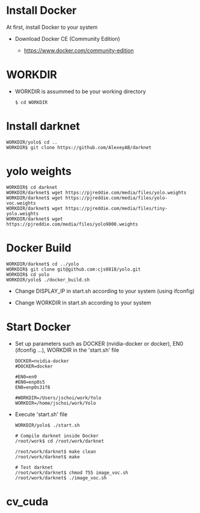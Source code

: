 # Install Docker
At first, install Docker to your system

* Download Docker CE (Community Edition)

  * https://www.docker.com/community-edition


# WORKDIR
* WORKDIR is assummed to be your working directory

  ```
  $ cd WORKDIR
  ```


# Install darknet

  ```
  WORKDIR/yolo$ cd ..
  WORKDIR$ git clone https://github.com/AlexeyAB/darknet
  ```


# yolo weights

  ```
  WORKDIR$ cd darknet
  WORKDIR/darknet$ wget https://pjreddie.com/media/files/yolo.weights
  WORKDIR/darknet$ wget https://pjreddie.com/media/files/yolo-voc.weights
  WORKDIR/darknet$ wget https://pjreddie.com/media/files/tiny-yolo.weights
  WORKDIR/darknet$ wget https://pjreddie.com/media/files/yolo9000.weights
  ```


# Docker Build

  ```
  WORKDIR/darknet$ cd ../yolo
  WORKDIR$ git clone git@github.com:cjs0818/yolo.git
  WORKDIR$ cd yolo
  WORKDIR/yolo$ ./docker_build.sh
  ```
  
* Change DISPLAY_IP in start.sh according to your system (using ifconfig)

* Change WORKDIR in start.sh according to your system


# Start Docker

* Set up parameters such as DOCKER (nvidia-docker or docker), EN0 (ifconfig ...), WORKDIR in the 'start.sh' file

  ```
  DOCKER=nvidia-docker
  #DOCKER=docker

  #EN0=en0
  #EN0=enp0s5
  EN0=enp0s31f6
  
  #WORKDIR=/Users/jschoi/work/Yolo
  WORKDIR=/home/jschoi/work/Yolo
  ```

* Execute 'start.sh' file

  ```
  WORKDIR/yolo$ ./start.sh

  # Compile darknet inside Docker
  /root/work$ cd /root/work/darknet

  /root/work/darknet$ make clean
  /root/work/darknet$ make

  # Test darknet
  /root/work/darknet$ chmod 755 image_voc.sh
  /root/work/darknet$ ./image_voc.sh
  ```
  
# cv_cuda
